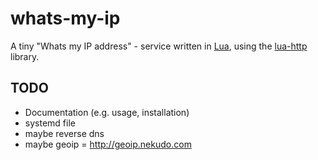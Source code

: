# whats-my-ip

A tiny "Whats my IP address" - service written in [Lua](https://lua.org/), using the [lua-http](https://github.com/daurnimator/lua-http) library.

## TODO

* Documentation (e.g. usage, installation)
* systemd file
* maybe reverse dns
* maybe geoip = http://geoip.nekudo.com
